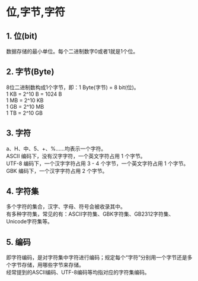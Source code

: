 # 位,字节,字符

## 1. 位(bit)
数据存储的最小单位。每个二进制数字0或者1就是1个位。

## 2. 字节(Byte)
8位二进制数构成1个字节，即：1 Byte(字节) = 8 bit(位)。  
1 KB = 2^10 B = 1024 B  
1 MB = 2^10 KB  
1 GB = 2^10 MB  
1 TB = 2^10 GB

## 3. 字符
a、H、中、5、+、%……均表示一个字符。  
ASCII 编码下，没有汉字字符，一个英文字符占用 1 个字节。  
UTF-8 编码下，一个汉字字符占用 3 - 4 个字节，一个英文字符占用 1 个字节。  
GBK 编码下，一个汉字字符占用 2 个字节。

## 4. 字符集
多个字符的集合，汉字、字母、符号会被收录其中。  
有多种字符集，常见的有：ASCII字符集、GBK字符集、GB2312字符集、Unicode字符集等。

## 5. 编码
即字符编码，是对字符集中字符进行编码；规定每个“字符”分别用一个字节还是多个字节存储，用哪些字节来存储。  
经常提到的ASCII编码、UTF-8编码等均指对应的字符集编码。